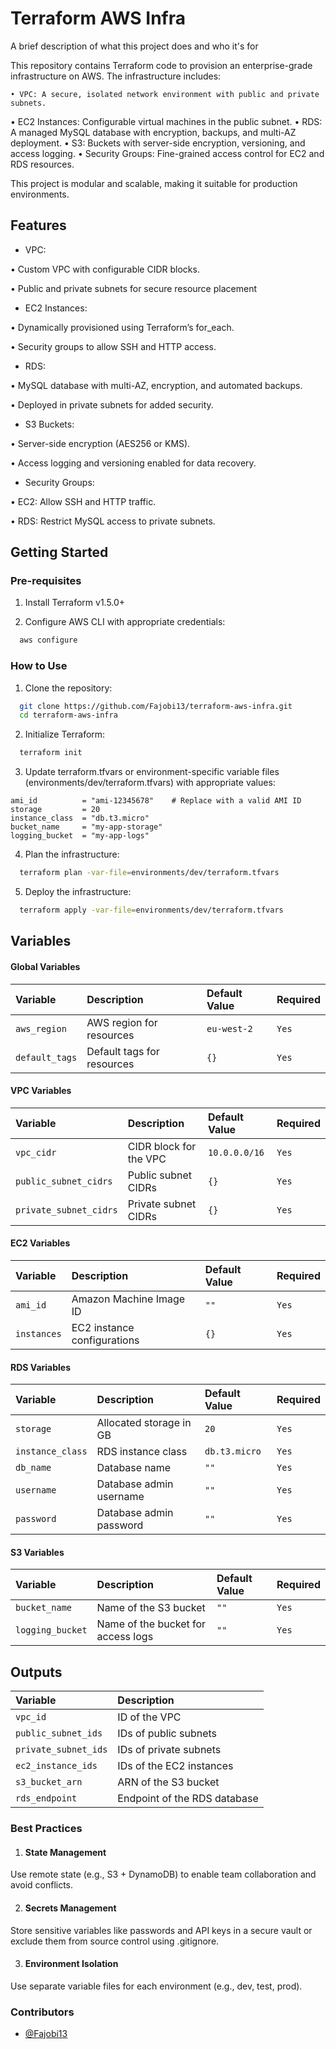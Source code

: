 
# Terraform AWS Infra

A brief description of what this project does and who it's for

This repository contains Terraform code to provision an enterprise-grade infrastructure on AWS. The infrastructure includes:

    • VPC: A secure, isolated network environment with public and private subnets.
 • EC2 Instances: Configurable virtual machines in the public subnet.
 • RDS: A managed MySQL database with encryption, backups, and multi-AZ deployment.
 • S3: Buckets with server-side encryption, versioning, and access logging.
 • Security Groups: Fine-grained access control for EC2 and RDS resources.

This project is modular and scalable, making it suitable for production environments.

## Features

- VPC:

 • Custom VPC with configurable CIDR blocks.

 • Public and private subnets for secure resource placement

- EC2 Instances:

 • Dynamically provisioned using Terraform’s for_each.

 • Security groups to allow SSH and HTTP access.

- RDS:

 • MySQL database with multi-AZ, encryption, and automated backups.

 • Deployed in private subnets for added security.

- S3 Buckets:

 • Server-side encryption (AES256 or KMS).

 • Access logging and versioning enabled for data recovery.

- Security Groups:

 • EC2: Allow SSH and HTTP traffic.

 • RDS: Restrict MySQL access to private subnets.

## Getting Started

### Pre-requisites

1. Install Terraform v1.5.0+

2. Configure AWS CLI with appropriate credentials:

```bash
  aws configure
```

### How to Use

1. Clone the repository:

```bash
  git clone https://github.com/Fajobi13/terraform-aws-infra.git
  cd terraform-aws-infra
```

2. Initialize Terraform:

```bash
  terraform init
```

3. Update terraform.tfvars or environment-specific variable files (environments/dev/terraform.tfvars) with appropriate values:

```hcl
ami_id          = "ami-12345678"    # Replace with a valid AMI ID
storage         = 20
instance_class  = "db.t3.micro"
bucket_name     = "my-app-storage"
logging_bucket  = "my-app-logs"
```

4. Plan the infrastructure:

```bash
  terraform plan -var-file=environments/dev/terraform.tfvars
```

5. Deploy the infrastructure:

```bash
  terraform apply -var-file=environments/dev/terraform.tfvars
```

## Variables

#### Global Variables

| Variable | Description                | Default Value | Required     |
| :-------- | :------------------------- | :-------- | :------- |
| `aws_region` | AWS region for resources | `eu-west-2` | `Yes` |
| `default_tags` | Default tags for resources | `{}` | `Yes` |

#### VPC Variables

| Variable | Description                | Default Value | Required     |
| :-------- | :------------------------- | :-------- | :------- |
| `vpc_cidr` | CIDR block for the VPC | `10.0.0.0/16` | `Yes` |
| `public_subnet_cidrs` | Public subnet CIDRs | `{}` | `Yes` |
| `private_subnet_cidrs` | Private subnet CIDRs | `{}` | `Yes` |

#### EC2 Variables

| Variable | Description                | Default Value | Required     |
| :-------- | :------------------------- | :-------- | :------- |
| `ami_id` | Amazon Machine Image ID | `""` | `Yes` |
| `instances` | EC2 instance configurations | `{}` | `Yes` |

#### RDS Variables

| Variable | Description                | Default Value | Required     |
| :-------- | :------------------------- | :-------- | :------- |
| `storage` | Allocated storage in GB | `20` | `Yes` |
| `instance_class` | RDS instance class | `db.t3.micro` | `Yes` |
| `db_name` | Database name | `""` | `Yes` |
| `username` | Database admin username | `""` | `Yes` |
| `password` | Database admin password | `""` | `Yes` |

#### S3 Variables

| Variable | Description                | Default Value | Required     |
| :-------- | :------------------------- | :-------- | :------- |
| `bucket_name` | Name of the S3 bucket | `""` | `Yes` |
| `logging_bucket` | Name of the bucket for access logs | `""` | `Yes` |

## Outputs

| Variable | Description                |
| :-------- | :------------------------- |
| `vpc_id` | ID of the VPC |
| `public_subnet_ids` | IDs of public subnets |
| `private_subnet_ids` | IDs of private subnets |
| `ec2_instance_ids` | IDs of the EC2 instances |
| `s3_bucket_arn` | ARN of the S3 bucket |
| `rds_endpoint` | Endpoint of the RDS database |

### Best Practices

1. #### State Management

Use remote state (e.g., S3 + DynamoDB) to enable team collaboration and avoid conflicts.

2. #### Secrets Management

Store sensitive variables like passwords and API keys in a secure vault or exclude them from source control using .gitignore.

3. #### Environment Isolation

Use separate variable files for each environment (e.g., dev, test, prod).

### Contributors

- [@Fajobi13](https://www.github.com/Fajobi13)
